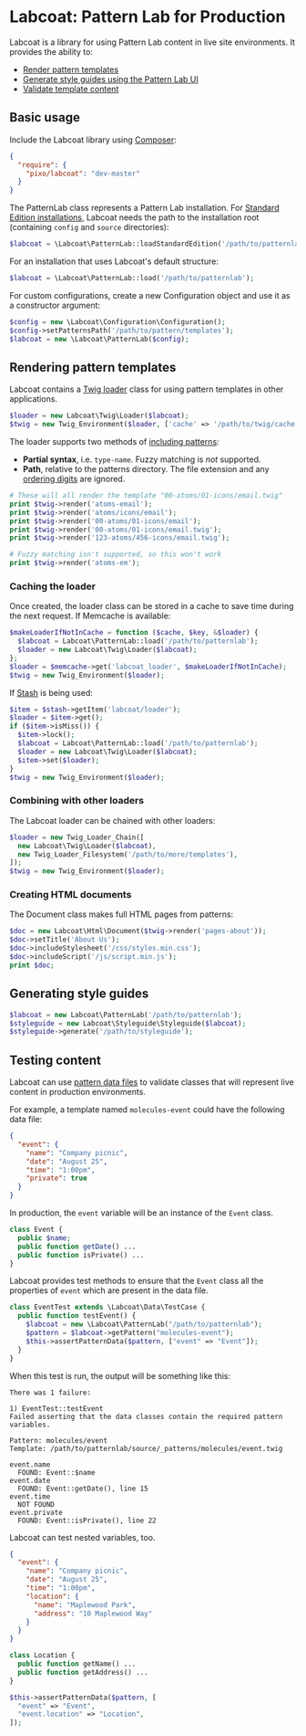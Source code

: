 # Labcoat: Pattern Lab for Production

Labcoat is a library for using Pattern Lab content in live site environments. It provides the ability to:

* [Render pattern templates](#rendering-pattern-templates)
* [Generate style guides using the Pattern Lab UI](#generating-style-guides)
* [Validate template content](#testing-content)

## Basic usage

Include the Labcoat library using [Composer](https://getcomposer.org/):

```json
{
  "require": {
    "pixo/labcoat": "dev-master"
  }
}
```

The PatternLab class represents a Pattern Lab installation. For [Standard Edition installations][standard edition], Labcoat needs the path to the installation root (containing `config` and `source` directories):

```php
$labcoat = \Labcoat\PatternLab::loadStandardEdition('/path/to/patternlab');
```

For an installation that uses Labcoat's default structure:

```php
$labcoat = \Labcoat\PatternLab::load('/path/to/patternlab');
```

For custom configurations, create a new Configuration object and use it as a constructor argument:

```php
$config = new \Labcoat\Configuration\Configuration();
$config->setPatternsPath('/path/to/pattern/templates');
$labcoat = new \Labcoat\PatternLab($config);
```

## Rendering pattern templates

Labcoat contains a [Twig loader][Twig loaders] class for using pattern templates in other applications.

```php
$loader = new Labcoat\Twig\Loader($labcoat);
$twig = new Twig_Environment($loader, ['cache' => '/path/to/twig/cache']);
```

The loader supports two methods of [including patterns][including patterns]:

* **Partial syntax**, i.e. `type-name`. Fuzzy matching is _not_ supported.
* **Path**, relative to the patterns directory. The file extension and any [ordering digits][ordering digits] are ignored.

```php
# These will all render the template "00-atoms/01-icons/email.twig"
print $twig->render('atoms-email');
print $twig->render('atoms/icons/email');
print $twig->render('00-atoms/01-icons/email');
print $twig->render('00-atoms/01-icons/email.twig');
print $twig->render('123-atoms/456-icons/email.twig');

# Fuzzy matching isn't supported, so this won't work
print $twig->render('atoms-em');
```

### Caching the loader

Once created, the loader class can be stored in a cache to save time during the next request. If Memcache is available:

```php
$makeLoaderIfNotInCache = function ($cache, $key, &$loader) {
  $labcoat = Labcoat\PatternLab::load('/path/to/patternlab');
  $loader = new Labcoat\Twig\Loader($labcoat);
};
$loader = $memcache->get('labcoat_loader', $makeLoaderIfNotInCache);
$twig = new Twig_Environment($loader);
```

If [Stash][Stash] is being used:

```php
$item = $stash->getItem('labcoat/loader');
$loader = $item->get();
if ($item->isMiss()) {
  $item->lock();
  $labcoat = Labcoat\PatternLab::load('/path/to/patternlab');
  $loader = new Labcoat\Twig\Loader($labcoat);
  $item->set($loader);
}
$twig = new Twig_Environment($loader);
```

### Combining with other loaders

The Labcoat loader can be chained with other loaders:

```php
$loader = new Twig_Loader_Chain([
  new Labcoat\Twig\Loader($labcoat),
  new Twig_Loader_Filesystem('/path/to/more/templates'),
]);
$twig = new Twig_Environment($loader);
```

### Creating HTML documents

The Document class makes full HTML pages from patterns:

```php
$doc = new Labcoat\Html\Document($twig->render('pages-about'));
$doc->setTitle('About Us');
$doc->includeStylesheet('/css/styles.min.css');
$doc->includeScript('/js/script.min.js');
print $doc;
```

## Generating style guides

```php
$labcoat = new Labcoat\PatternLab('/path/to/patternlab');
$styleguide = new Labcoat\Styleguide\Styleguide($labcoat);
$styleguide->generate('/path/to/styleguide');
```

## Testing content

Labcoat can use [pattern data files](http://patternlab.io/docs/data-pattern-specific.html) to validate classes that will represent live content in production environments.

For example, a template named `molecules-event` could have the following data file:

```json
{
  "event": {
    "name": "Company picnic",
    "date": "August 25",
    "time": "1:00pm",
    "private": true
  }
}
```

In production, the `event` variable will be an instance of the `Event` class.

```php
class Event {
  public $name;
  public function getDate() ...
  public function isPrivate() ...
}
```

Labcoat provides test methods to ensure that the `Event` class all the properties of `event` which are present in the data file.

```php
class EventTest extends \Labcoat\Data\TestCase {
  public function testEvent() {
    $labcoat = new \Labcoat\PatternLab("/path/to/patternlab");
    $pattern = $labcoat->getPattern("molecules-event");
    $this->assertPatternData($pattern, ["event" => "Event"]);
  }
}
```

When this test is run, the output will be something like this:

```
There was 1 failure:

1) EventTest::testEvent
Failed asserting that the data classes contain the required pattern variables.

Pattern: molecules/event
Template: /path/to/patternlab/source/_patterns/molecules/event.twig

event.name
  FOUND: Event::$name
event.date
  FOUND: Event::getDate(), line 15
event.time
  NOT FOUND
event.private
  FOUND: Event::isPrivate(), line 22
```

Labcoat can test nested variables, too.

```json
{
  "event": {
    "name": "Company picnic",
    "date": "August 25",
    "time": "1:00pm",
    "location": {
      "name": "Maplewood Park",
      "address": "10 Maplewood Way"
    }
  }
}
```

```php
class Location {
  public function getName() ...
  public function getAddress() ...
}
```

```php
$this->assertPatternData($pattern, [
  "event" => "Event",
  "event.location" => "Location",
]);
```

[standard edition]: https://github.com/pattern-lab/edition-php-twig-standard
[Twig loaders]: http://twig.sensiolabs.org/doc/api.html#loaders
[including patterns]: http://patternlab.io/docs/pattern-including.html
[ordering digits]: http://patternlab.io/docs/pattern-reorganizing.html
[Stash]: http://www.stashphp.com/
